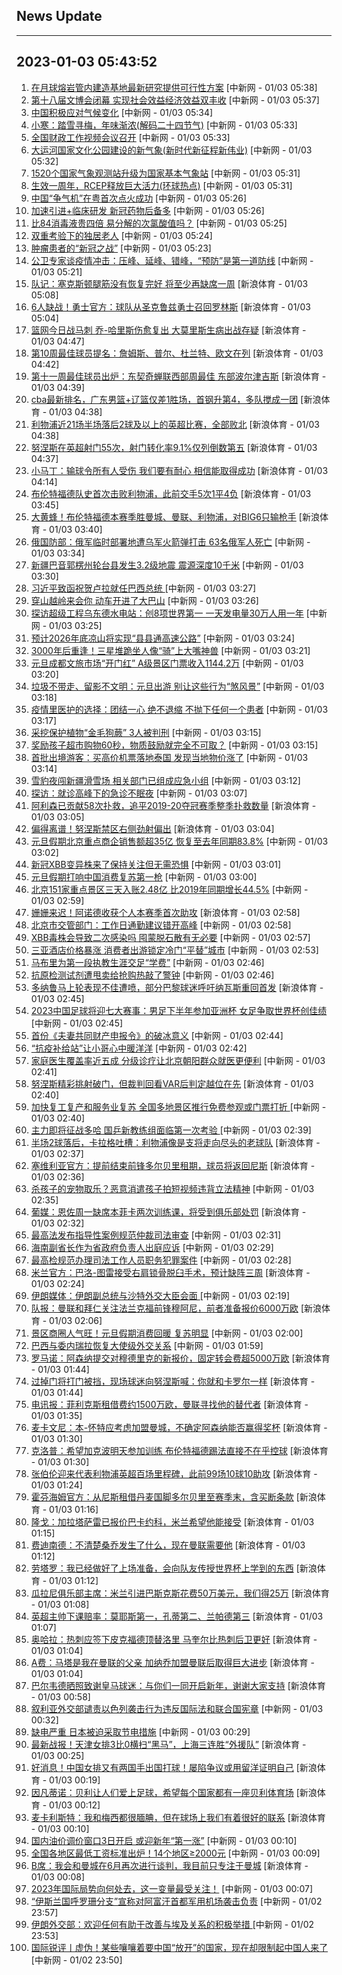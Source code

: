 ## News Update
---
2023-01-03 05:43:52
---
1. <a target="_blank" href="http://www.chinanews.com//gn/2023/01-03/9926323.shtml">在月球熔岩管内建造基地最新研究提供可行性方案</a> [中新网 - 01/03 05:38]
2. <a target="_blank" href="http://www.chinanews.com//gn/2023/01-03/9926322.shtml">第十八届文博会闭幕 实现社会效益经济效益双丰收</a> [中新网 - 01/03 05:37]
3. <a target="_blank" href="http://www.chinanews.com//gn/2023/01-03/9926321.shtml">中国积极应对气候变化</a> [中新网 - 01/03 05:34]
4. <a target="_blank" href="http://www.chinanews.com//sh/2023/01-03/9926320.shtml">小寒：踏雪寻梅，年味渐浓(解码二十四节气)</a> [中新网 - 01/03 05:33]
5. <a target="_blank" href="http://www.chinanews.com//gn/2023/01-03/9926319.shtml">全国财政工作视频会议召开</a> [中新网 - 01/03 05:33]
6. <a target="_blank" href="http://www.chinanews.com//gn/2023/01-03/9926317.shtml">大运河国家文化公园建设的新气象(新时代新征程新伟业)</a> [中新网 - 01/03 05:32]
7. <a target="_blank" href="http://www.chinanews.com//gn/2023/01-03/9926315.shtml">1520个国家气象观测站升级为国家基本气象站</a> [中新网 - 01/03 05:31]
8. <a target="_blank" href="http://www.chinanews.com//gn/2023/01-03/9926314.shtml">生效一周年，RCEP释放巨大活力(环球热点)</a> [中新网 - 01/03 05:31]
9. <a target="_blank" href="http://www.chinanews.com//sh/2023/01-03/9926313.shtml">中国“争气机”在粤首次点火成功</a> [中新网 - 01/03 05:26]
10. <a target="_blank" href="http://www.chinanews.com//sh/2023/01-03/9926312.shtml">加速引进+临床研发 新冠药物后备多</a> [中新网 - 01/03 05:26]
11. <a target="_blank" href="http://www.chinanews.com//sh/2023/01-03/9926311.shtml">比84消毒液贵四倍 易分解的次氯酸值吗？</a> [中新网 - 01/03 05:25]
12. <a target="_blank" href="http://www.chinanews.com//sh/2023/01-03/9926309.shtml">双重考验下的独居老人</a> [中新网 - 01/03 05:24]
13. <a target="_blank" href="http://www.chinanews.com//sh/2023/01-03/9926310.shtml">肿瘤患者的“新冠之战”</a> [中新网 - 01/03 05:23]
14. <a target="_blank" href="http://www.chinanews.com//sh/2023/01-03/9926308.shtml">公卫专家谈疫情冲击：压峰、延峰、错峰，“预防”是第一道防线</a> [中新网 - 01/03 05:21]
15. <a target="_blank" href="https://k.sina.cn/article_2018499075_784fda0302001kr1u.html?from=sports&subch=osport">队记：塞克斯顿腿筋没有恢复完好 将至少再缺席一周</a> [新浪体育 - 01/03 05:08]
16. <a target="_blank" href="https://k.sina.cn/article_2018499075_784fda0302001kr1s.html?from=sports&subch=osport">6人缺战！勇士官方：球队从圣克鲁兹勇士召回罗林斯</a> [新浪体育 - 01/03 05:04]
17. <a target="_blank" href="https://k.sina.cn/article_2018499075_784fda0302001kr1q.html?from=sports&subch=osport">篮网今日战马刺 乔-哈里斯伤愈复出 大莫里斯生病出战存疑</a> [新浪体育 - 01/03 04:47]
18. <a target="_blank" href="https://k.sina.cn/article_2018499075_784fda0302001kr1o.html?from=sports&subch=osport">第10周最佳球员提名：詹姆斯、普尔、杜兰特、欧文在列</a> [新浪体育 - 01/03 04:42]
19. <a target="_blank" href="https://k.sina.cn/article_2018499075_784fda0302001kr1n.html?from=sports&subch=osport">第十一周最佳球员出炉：东契奇蝉联西部周最佳 东部波尔津吉斯</a> [新浪体育 - 01/03 04:39]
20. <a target="_blank" href="https://k.sina.cn/article_1685707867_6479dc5b001019rj2.html?from=sports&subch=cba">cba最新排名，广东男篮+辽篮仅差1胜场，首钢升第4，多队搅成一团</a> [新浪体育 - 01/03 04:38]
21. <a target="_blank" href="https://k.sina.cn/article_2018499075_784fda0302001kr1m.html?from=sports&subch=osport">利物浦近21场半场落后2球及以上的英超比赛，全部败北</a> [新浪体育 - 01/03 04:38]
22. <a target="_blank" href="https://k.sina.cn/article_2018499075_784fda0302001kr1l.html?from=sports&subch=osport">努涅斯在英超射门55次，射门转化率9.1%仅列倒数第五</a> [新浪体育 - 01/03 04:37]
23. <a target="_blank" href="https://k.sina.cn/article_2018499075_784fda0302001kr1i.html?from=sports&subch=osport">小马丁：输球令所有人受伤 我们要有耐心 相信能取得成功</a> [新浪体育 - 01/03 04:14]
24. <a target="_blank" href="https://k.sina.cn/article_2018499075_784fda0302001kr1e.html?from=sports&subch=osport">布伦特福德队史首次击败利物浦，此前交手5次1平4负</a> [新浪体育 - 01/03 03:45]
25. <a target="_blank" href="https://k.sina.cn/article_2018499075_784fda0302001kr1c.html?from=sports&subch=osport">大黄蜂！布伦特福德本赛季胜曼城、曼联、利物浦，对BIG6只输枪手</a> [新浪体育 - 01/03 03:40]
26. <a target="_blank" href="http://www.chinanews.com//gj/2023/01-03/9926307.shtml">俄国防部：俄军临时部署地遭乌军火箭弹打击 63名俄军人死亡</a> [中新网 - 01/03 03:34]
27. <a target="_blank" href="http://www.chinanews.com//sh/2023/01-03/9926306.shtml">新疆巴音郭楞州轮台县发生3.2级地震 震源深度10千米</a> [中新网 - 01/03 03:30]
28. <a target="_blank" href="http://www.chinanews.com//gn/2023/01-03/9926305.shtml">习近平致函祝贺卢拉就任巴西总统 </a> [中新网 - 01/03 03:27]
29. <a target="_blank" href="http://www.chinanews.com//sh/2023/01-03/9926304.shtml">穿山越岭来会你 动车开进了大巴山</a> [中新网 - 01/03 03:26]
30. <a target="_blank" href="http://www.chinanews.com//gn/2023/01-03/9926303.shtml">探访超级工程乌东德水电站：创8项世界第一 一天发电量30万人用一年</a> [中新网 - 01/03 03:25]
31. <a target="_blank" href="http://www.chinanews.com//sh/2023/01-03/9926302.shtml">预计2026年底凉山将实现“县县通高速公路”</a> [中新网 - 01/03 03:24]
32. <a target="_blank" href="http://www.chinanews.com//sh/2023/01-03/9926294.shtml">3000年后重逢！三星堆跪坐人像“骑”上大嘴神兽</a> [中新网 - 01/03 03:21]
33. <a target="_blank" href="http://www.chinanews.com//sh/2023/01-03/9926295.shtml">元旦成都文旅市场“开门红” A级景区门票收入1144.2万</a> [中新网 - 01/03 03:20]
34. <a target="_blank" href="http://www.chinanews.com//sh/2023/01-03/9926296.shtml">垃圾不带走、留影不文明：元旦出游 别让这些行为“煞风景”</a> [中新网 - 01/03 03:18]
35. <a target="_blank" href="http://www.chinanews.com//sh/2023/01-03/9926297.shtml">疫情里医护的选择：团结一心 绝不退缩 不抛下任何一个患者</a> [中新网 - 01/03 03:17]
36. <a target="_blank" href="http://www.chinanews.com//sh/2023/01-03/9926299.shtml">采挖保护植物“金毛狗蕨” 3人被判刑</a> [中新网 - 01/03 03:15]
37. <a target="_blank" href="http://www.chinanews.com//sh/2023/01-03/9926298.shtml">奖励孩子超市购物60秒，物质鼓励就完全不可取？</a> [中新网 - 01/03 03:15]
38. <a target="_blank" href="http://www.chinanews.com//sh/2023/01-03/9926300.shtml">首批出境游客：买高价机票落地泰国 发现当地物价涨了</a> [中新网 - 01/03 03:14]
39. <a target="_blank" href="http://www.chinanews.com//sh/2023/01-03/9926301.shtml">雪豹夜闯新疆滑雪场 相关部门已组成应急小组</a> [中新网 - 01/03 03:12]
40. <a target="_blank" href="http://www.chinanews.com//sh/2023/01-03/9926289.shtml">探访：就诊高峰下的急诊不眠夜</a> [中新网 - 01/03 03:07]
41. <a target="_blank" href="https://k.sina.cn/article_2018499075_784fda0302001kr0x.html?from=sports&subch=osport">阿利森已贡献58次扑救，追平2019-20夺冠赛季整季扑救数量</a> [新浪体育 - 01/03 03:05]
42. <a target="_blank" href="https://k.sina.cn/article_2018499075_784fda0302001kr0y.html?from=sports&subch=osport">偏得离谱！努涅斯禁区右侧劲射偏出</a> [新浪体育 - 01/03 03:04]
43. <a target="_blank" href="http://www.chinanews.com//sh/2023/01-03/9926287.shtml">元旦假期北京重点商企销售额超35亿 恢复至去年同期83.8%</a> [中新网 - 01/03 03:02]
44. <a target="_blank" href="http://www.chinanews.com//sh/2023/01-03/9926288.shtml">新冠XBB变异株来了保持关注但无需恐惧</a> [中新网 - 01/03 03:01]
45. <a target="_blank" href="http://www.chinanews.com//sh/2023/01-03/9926290.shtml">元旦假期打响中国消费复苏第一枪</a> [中新网 - 01/03 03:00]
46. <a target="_blank" href="http://www.chinanews.com//sh/2023/01-03/9926291.shtml">北京151家重点景区三天入账2.48亿 比2019年同期增长44.5%</a> [中新网 - 01/03 02:59]
47. <a target="_blank" href="https://k.sina.cn/article_2018499075_784fda0302001kr0w.html?from=sports&subch=osport">姗姗来迟！阿诺德收获个人本赛季首次助攻</a> [新浪体育 - 01/03 02:58]
48. <a target="_blank" href="http://www.chinanews.com//sh/2023/01-03/9926292.shtml">北京市交管部门：工作日通勤建议错开高峰</a> [中新网 - 01/03 02:58]
49. <a target="_blank" href="http://www.chinanews.com//sh/2023/01-03/9926293.shtml">XBB毒株会导致二次感染吗 囤蒙脱石散有无必要</a> [中新网 - 01/03 02:57]
50. <a target="_blank" href="http://www.chinanews.com//sh/2023/01-03/9926278.shtml">三亚酒店价格暴涨 消费者出游锁定冷门“平替”城市</a> [中新网 - 01/03 02:53]
51. <a target="_blank" href="http://www.chinanews.com//ty/2023/01-03/9926280.shtml">马布里为第一段执教生涯交足“学费”</a> [中新网 - 01/03 02:46]
52. <a target="_blank" href="http://www.chinanews.com//sh/2023/01-03/9926279.shtml">抗原检测试剂遭甩卖给抢购热敲了警钟</a> [中新网 - 01/03 02:46]
53. <a target="_blank" href="https://k.sina.cn/article_2018499075_784fda0302001kr0v.html?from=sports&subch=osport">多纳鲁马上轮表现不佳遭喷，部分巴黎球迷呼吁纳瓦斯重回首发</a> [新浪体育 - 01/03 02:45]
54. <a target="_blank" href="http://www.chinanews.com//ty/2023/01-03/9926281.shtml">2023中国足球将迎七大赛事：男足下半年参加亚洲杯 女足争取世界杯创佳绩</a> [中新网 - 01/03 02:45]
55. <a target="_blank" href="http://www.chinanews.com//sh/2023/01-03/9926282.shtml">首份《夫妻共同财产申报令》的破冰意义</a> [中新网 - 01/03 02:44]
56. <a target="_blank" href="http://www.chinanews.com//sh/2023/01-03/9926283.shtml">“抗疫补给站”让小哥心中暖洋洋</a> [中新网 - 01/03 02:42]
57. <a target="_blank" href="http://www.chinanews.com//sh/2023/01-03/9926284.shtml">家庭医生覆盖率近五成 分级诊疗让北京朝阳群众就医更便利</a> [中新网 - 01/03 02:41]
58. <a target="_blank" href="https://k.sina.cn/article_2018499075_784fda0302001kr0t.html?from=sports&subch=osport">努涅斯精彩挑射破门，但裁判回看VAR后判定越位在先</a> [新浪体育 - 01/03 02:40]
59. <a target="_blank" href="http://www.chinanews.com//sh/2023/01-03/9926285.shtml">加快复工复产和服务业复苏 全国多地景区推行免费参观或门票打折 </a> [中新网 - 01/03 02:40]
60. <a target="_blank" href="http://www.chinanews.com//ty/2023/01-03/9926286.shtml">主力即将征战多哈 国乒新教练组面临第一次考验 </a> [中新网 - 01/03 02:39]
61. <a target="_blank" href="https://k.sina.cn/article_2018499075_784fda0302001kr0s.html?from=sports&subch=osport">半场2球落后，卡拉格吐槽：利物浦像是支将走向尽头的老球队</a> [新浪体育 - 01/03 02:37]
62. <a target="_blank" href="https://k.sina.cn/article_2018499075_784fda0302001kr0r.html?from=sports&subch=osport">塞维利亚官方：提前结束前锋多尔贝里租期，球员将返回尼斯</a> [新浪体育 - 01/03 02:36]
63. <a target="_blank" href="http://www.chinanews.com//sh/2023/01-03/9926277.shtml">杀孩子的宠物取乐？恶意消遣孩子拍短视频违背立法精神</a> [中新网 - 01/03 02:35]
64. <a target="_blank" href="https://k.sina.cn/article_2018499075_784fda0302001kr0p.html?from=sports&subch=osport">葡媒：恩佐周一缺席本菲卡两次训练课，将受到俱乐部处罚</a> [新浪体育 - 01/03 02:32]
65. <a target="_blank" href="http://www.chinanews.com//gn/2023/01-03/9926276.shtml">最高法发布指导性案例规范仲裁司法审查</a> [中新网 - 01/03 02:31]
66. <a target="_blank" href="http://www.chinanews.com//gn/2023/01-03/9926275.shtml">海南副省长作为省政府负责人出庭应诉</a> [中新网 - 01/03 02:29]
67. <a target="_blank" href="http://www.chinanews.com//gn/2023/01-03/9926274.shtml">最高检规范办理司法工作人员职务犯罪案件</a> [中新网 - 01/03 02:28]
68. <a target="_blank" href="https://k.sina.cn/article_2018499075_784fda0302001kr0k.html?from=sports&subch=osport">米兰官方：巴洛-图雷接受右肩锁骨脱臼手术，预计缺阵三周</a> [新浪体育 - 01/03 02:24]
69. <a target="_blank" href="http://www.chinanews.com//gj/2023/01-03/9926273.shtml">伊朗媒体：伊朗副总统与沙特外交大臣会面 </a> [中新网 - 01/03 02:19]
70. <a target="_blank" href="https://k.sina.cn/article_2018499075_784fda0302001kr08.html?from=sports&subch=osport">队报：曼联和拜仁关注法兰克福前锋穆阿尼，前者准备报价6000万欧</a> [新浪体育 - 01/03 02:06]
71. <a target="_blank" href="http://www.chinanews.com//gn/2023/01-03/9926272.shtml">景区商圈人气旺！元旦假期消费回暖 复苏明显</a> [中新网 - 01/03 02:00]
72. <a target="_blank" href="http://www.chinanews.com//gj/2023/01-03/9926271.shtml">巴西与委内瑞拉恢复大使级外交关系</a> [中新网 - 01/03 01:59]
73. <a target="_blank" href="https://k.sina.cn/article_2018499075_784fda0302001kr01.html?from=sports&subch=osport">罗马诺：阿森纳提交对穆德里克的新报价，固定转会费超5000万欧</a> [新浪体育 - 01/03 01:44]
74. <a target="_blank" href="https://k.sina.cn/article_2018499075_784fda0302001kr04.html?from=sports&subch=osport">过掉门将打门被挡，现场球迷向努涅斯喊：你就和卡罗尔一样</a> [新浪体育 - 01/03 01:44]
75. <a target="_blank" href="https://k.sina.cn/article_2018499075_784fda0302001kqzz.html?from=sports&subch=osport">电讯报：菲利克斯租借费约1500万欧，曼联寻找他的替代者</a> [新浪体育 - 01/03 01:35]
76. <a target="_blank" href="https://k.sina.cn/article_2018499075_784fda0302001kqzy.html?from=sports&subch=osport">麦卡文尼：本-怀特应考虑加盟曼城，不确定阿森纳能否赢得奖杯</a> [新浪体育 - 01/03 01:30]
77. <a target="_blank" href="https://k.sina.cn/article_2018499075_784fda0302001kqzx.html?from=sports&subch=osport">克洛普：希望加克波明天参加训练 布伦特福德踢法直接不在乎控球</a> [新浪体育 - 01/03 01:30]
78. <a target="_blank" href="https://k.sina.cn/article_2018499075_784fda0302001kqzw.html?from=sports&subch=osport">张伯伦迎来代表利物浦英超百场里程碑，此前99场10球10助攻</a> [新浪体育 - 01/03 01:24]
79. <a target="_blank" href="https://k.sina.cn/article_2018499075_v784fda0302001kqzv.html?from=sports&subch=osport">霍芬海姆官方：从尼斯租借丹麦国脚多尔贝里至赛季末，含买断条款</a> [新浪体育 - 01/03 01:16]
80. <a target="_blank" href="https://k.sina.cn/article_2018499075_784fda0302001kqzu.html?from=sports&subch=osport">隆戈：加拉塔萨雷已报价巴卡约科，米兰希望他能接受</a> [新浪体育 - 01/03 01:15]
81. <a target="_blank" href="https://k.sina.cn/article_2018499075_784fda0302001kqzt.html?from=sports&subch=osport">费迪南德：不清楚桑乔发生了什么，现在曼联需要他</a> [新浪体育 - 01/03 01:12]
82. <a target="_blank" href="https://k.sina.cn/article_2018499075_784fda0302001kqzs.html?from=sports&subch=osport">劳塔罗：我已经做好了上场准备，会向队友传授世界杯上学到的东西</a> [新浪体育 - 01/03 01:12]
83. <a target="_blank" href="https://k.sina.cn/article_2018499075_784fda0302001kqzr.html?from=sports&subch=osport">瓜拉尼俱乐部主席：米兰引进巴斯克斯花费50万美元，我们得25万</a> [新浪体育 - 01/03 01:08]
84. <a target="_blank" href="https://k.sina.cn/article_2018499075_784fda0302001kqzq.html?from=sports&subch=osport">英超主帅下课赔率：莫耶斯第一，孔蒂第二、兰帕德第三</a> [新浪体育 - 01/03 01:07]
85. <a target="_blank" href="https://k.sina.cn/article_2018499075_784fda0302001kqzo.html?from=sports&subch=osport">奥哈拉：热刺应签下皮克福德顶替洛里 马奎尔比热刺后卫更好</a> [新浪体育 - 01/03 01:04]
86. <a target="_blank" href="https://k.sina.cn/article_2018499075_784fda0302001kqzp.html?from=sports&subch=osport">A费：马塔是我在曼联的父亲 加纳乔加盟曼联后取得巨大进步</a> [新浪体育 - 01/03 01:04]
87. <a target="_blank" href="https://k.sina.cn/article_2018499075_784fda0302001kqzn.html?from=sports&subch=osport">巴尔韦德晒照致谢皇马球迷：与你们一同开启新年，谢谢大家支持</a> [新浪体育 - 01/03 00:58]
88. <a target="_blank" href="http://www.chinanews.com//gj/2023/01-03/9926270.shtml">叙利亚外交部谴责以色列袭击行为违反国际法和联合国宪章</a> [中新网 - 01/03 00:32]
89. <a target="_blank" href="http://www.chinanews.com//gj/2023/01-03/9926269.shtml">缺电严重 日本被迫采取节电措施</a> [中新网 - 01/03 00:29]
90. <a target="_blank" href="https://k.sina.cn/article_3181157500_bd9c9c7c02701m3wm.html?from=sports&subch=osport">最新战报！天津女排3比0横扫“黑马”，上海三连胜“外援队”</a> [新浪体育 - 01/03 00:25]
91. <a target="_blank" href="https://k.sina.cn/article_3181157500_bd9c9c7c00101m3wg.html?from=sports&subch=vollyball">好消息！中国女排又有两国手出国打球！屡陷争议或用留洋证明自己</a> [新浪体育 - 01/03 00:19]
92. <a target="_blank" href="https://k.sina.cn/article_2018499075_784fda0302001kqz8.html?from=sports&subch=osport">因凡蒂诺：贝利让人们爱上足球，希望每个国家都有一座贝利体育场</a> [新浪体育 - 01/03 00:12]
93. <a target="_blank" href="https://k.sina.cn/article_2018499075_784fda0302001kqz7.html?from=sports&subch=osport">麦卡利斯特：我和梅西都很腼腆，但在球场上我们有着很好的联系</a> [新浪体育 - 01/03 00:10]
94. <a target="_blank" href="http://www.chinanews.com//cj/2023/01-03/9926268.shtml">国内油价调价窗口3日开启 或迎新年“第一涨”</a> [中新网 - 01/03 00:10]
95. <a target="_blank" href="http://www.chinanews.com//cj/2023/01-03/9926267.shtml">全国各地区最低工资标准出炉！14个地区≥2000元</a> [中新网 - 01/03 00:09]
96. <a target="_blank" href="https://k.sina.cn/article_2018499075_784fda0302001kqz5.html?from=sports&subch=osport">B席：我会和曼城在6月再次进行谈判，我目前只专注于曼城</a> [新浪体育 - 01/03 00:08]
97. <a target="_blank" href="http://www.chinanews.com//gj/2023/01-03/9926266.shtml">2023年国际局势向何处去，这一变量最受关注！</a> [中新网 - 01/03 00:07]
98. <a target="_blank" href="http://www.chinanews.com//gj/2023/01-02/9926264.shtml">“伊斯兰国呼罗珊分支”宣称对阿富汗首都军用机场袭击负责</a> [中新网 - 01/02 23:57]
99. <a target="_blank" href="http://www.chinanews.com//gj/2023/01-02/9926263.shtml">伊朗外交部：欢迎任何有助于改善与埃及关系的积极举措 </a> [中新网 - 01/02 23:53]
100. <a target="_blank" href="http://www.chinanews.com//gj/2023/01-02/9926262.shtml">国际锐评丨虚伪！某些嚷嚷着要中国“放开”的国家，现在却限制起中国人来了</a> [中新网 - 01/02 23:50]
